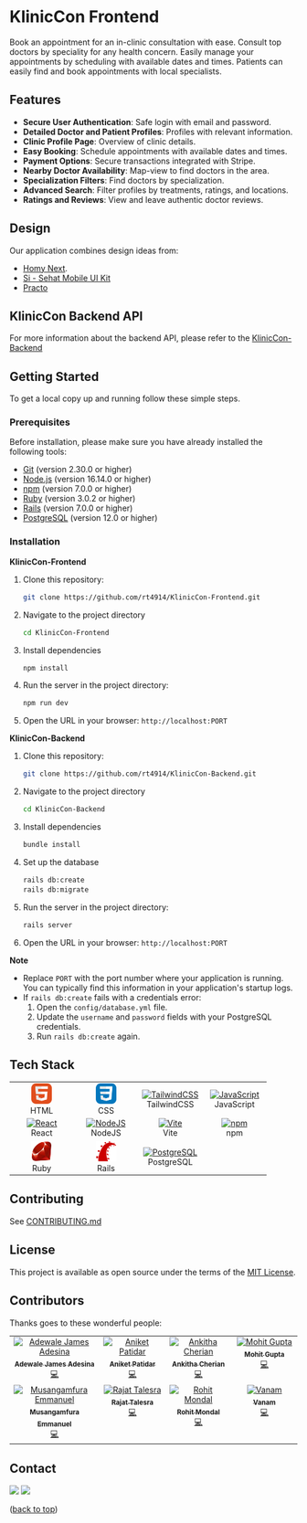 <div id="top"></div>

# KlinicCon Frontend
Book an appointment for an in-clinic consultation with ease. Consult top doctors by speciality for any health concern. Easily manage your appointments by scheduling with available dates and times. Patients can easily find and book appointments with local specialists.

## Features

- **Secure User Authentication**: Safe login with email and password.
- **Detailed Doctor and Patient Profiles**: Profiles with relevant information.
- **Clinic Profile Page**: Overview of clinic details.
- **Easy Booking**: Schedule appointments with available dates and times.
- **Payment Options**: Secure transactions integrated with Stripe.
- **Nearby Doctor Availability**: Map-view to find doctors in the area.
- **Specialization Filters**: Find doctors by specialization.
- **Advanced Search**: Filter profiles by treatments, ratings, and locations.
- **Ratings and Reviews**: View and leave authentic doctor reviews.

## Design
Our application combines design ideas from:

- [Homy Next](https://homy-next.vercel.app/).
- [Si - Sehat Mobile UI Kit](https://www.figma.com/design/O0PpF0YhGpylppUlB0T6rx/%F0%9F%92%8A-Si---Sehat---Mobile-UI-Kit-(Community)?node-id=1205-11796&t=oAeWEeEJfjXE17Ea-0)
- [Practo](https://www.practo.com/)

## KlinicCon Backend API
For more information about the backend API, please refer to the [KlinicCon-Backend](https://github.com/rt4914/KlinicCon-Backend)

## Getting Started
To get a local copy up and running follow these simple steps.

### Prerequisites
Before installation, please make sure you have already installed the following tools:

-  [Git](https://git-scm.com/downloads) (version 2.30.0 or higher)
-  [Node.js](https://nodejs.org/en/download/) (version 16.14.0 or higher)
-  [npm](https://docs.npmjs.com/downloading-and-installing-node-js-and-npm) (version 7.0.0 or higher)
-  [Ruby](https://www.ruby-lang.org/en/downloads/) (version 3.0.2 or higher)
-  [Rails](https://rubyonrails.org/) (version 7.0.0 or higher)
-  [PostgreSQL](https://www.postgresql.org/download/) (version 12.0 or higher)

### Installation

**KlinicCon-Frontend**

1. Clone this repository:

    ```bash
    git clone https://github.com/rt4914/KlinicCon-Frontend.git
    ```

2. Navigate to the project directory

    ```bash
    cd KlinicCon-Frontend
    ```

3. Install dependencies

    ```bash
    npm install
    ```

4. Run the server in the project directory:

    ```bash
    npm run dev
    ```

5. Open the URL in your browser: `http://localhost:PORT`

**KlinicCon-Backend**

1. Clone this repository:

    ```bash
    git clone https://github.com/rt4914/KlinicCon-Backend.git
    ```

2. Navigate to the project directory

    ```bash
    cd KlinicCon-Backend
    ```

3. Install dependencies

    ```bash
    bundle install
    ```

4. Set up the database

    ```bash
    rails db:create
    rails db:migrate
    ```

5. Run the server in the project directory:

    ```bash
    rails server
    ```

6. Open the URL in your browser: `http://localhost:PORT`

**Note**
- Replace `PORT` with the port number where your application is running. You can typically find this information in your application's startup logs.
- If `rails db:create` fails with a credentials error:
  1. Open the `config/database.yml` file.
  2. Update the `username` and `password` fields with your PostgreSQL credentials.
  3. Run `rails db:create` again.

## Tech Stack
<table>
  <tbody>
    <tr>
      <td align="center" width="25%">
        <a href="https://developer.mozilla.org/en-US/docs/Web/HTML" target="_blank" rel="noreferrer"><img src="https://raw.githubusercontent.com/tandpfun/skill-icons/65dea6c4eaca7da319e552c09f4cf5a9a8dab2c8/icons/HTML.svg" width="36" height="36" alt="HTML" /></a>
        <br>HTML
      </td>
      <td align="center" width="25%">
        <a href="https://developer.mozilla.org/en-US/docs/Web/CSS" target="_blank" rel="noreferrer"><img src="https://raw.githubusercontent.com/tandpfun/skill-icons/65dea6c4eaca7da319e552c09f4cf5a9a8dab2c8/icons/CSS.svg" width="36" height="36" alt="CSS" /></a>
        <br>CSS
      </td>
      <td align="center" width="25%">
        <a href="https://tailwindcss.com/" target="_blank" rel="noreferrer"><img src="https://raw.githubusercontent.com/danielcranney/readme-generator/main/public/icons/skills/tailwindcss-colored.svg" width="36" height="36" alt="TailwindCSS" /></a>
        <br>TailwindCSS
      </td>
      <td align="center" width="25%">
        <a href="https://developer.mozilla.org/en-US/docs/Web/JavaScript" target="_blank" rel="noreferrer"><img src="https://raw.githubusercontent.com/danielcranney/readme-generator/main/public/icons/skills/javascript-colored.svg" width="36" height="36" alt="JavaScript" /></a>
        <br>JavaScript
      </td>
    </tr>
    <tr>
      <td align="center" width="25%">
        <a href="https://reactjs.org/" target="_blank" rel="noreferrer"><img src="https://raw.githubusercontent.com/danielcranney/readme-generator/main/public/icons/skills/react-colored.svg" width="36" height="36" alt="React" /></a>
        <br>React
      </td>
      <td align="center" width="25%">
        <a href="https://nodejs.org/en/" target="_blank" rel="noreferrer"><img src="https://raw.githubusercontent.com/danielcranney/readme-generator/main/public/icons/skills/nodejs-colored.svg" width="36" height="36" alt="NodeJS" /></a>
        <br>NodeJS
      </td>
      <td align="center" width="25%">
        <a href="https://vitejs.dev/" target="_blank" rel="noreferrer"><img src="https://raw.githubusercontent.com/danielcranney/profileme-dev/3fc3595593bc992e6febba6580d6c9571f5e625f/public/icons/skills/vite-colored.svg" width="36" height="36" alt="Vite" /></a>
        <br>Vite
      </td>
      <td align="center" width="25%">
        <a href="https://www.npmjs.com/" target="_blank" rel="noreferrer"><img src="https://raw.githubusercontent.com/tandpfun/skill-icons/65dea6c4eaca7da319e552c09f4cf5a9a8dab2c8/icons/Npm-Light.svg" width="36" height="36" alt="npm" /></a>
        <br>npm
      </td>
    </tr>
    <tr>
      <td align="center" width="25%">
        <a href="https://www.ruby-lang.org/" target="_blank" rel="noreferrer"><img src="https://raw.githubusercontent.com/devicons/devicon/6910f0503efdd315c8f9b858234310c06e04d9c0/icons/ruby/ruby-original.svg" width="36" height="36" alt="Ruby" /></a>
        <br>Ruby
      </td>
      <td align="center" width="25%">
        <a href="https://rubyonrails.org/" target="_blank" rel="noreferrer"><img src="https://raw.githubusercontent.com/devicons/devicon/6910f0503efdd315c8f9b858234310c06e04d9c0/icons/rails/rails-plain.svg" width="36" height="36" alt="Rails" /></a>
        <br>Rails
      </td>
      <td align="center" width="25%">
        <a href="https://www.postgresql.org/" target="_blank" rel="noreferrer"><img src="https://raw.githubusercontent.com/danielcranney/profileme-dev/3fc3595593bc992e6febba6580d6c9571f5e625f/public/icons/skills/postgresql-colored.svg" width="36" height="36" alt="PostgreSQL" /></a>
        <br>PostgreSQL
      </td>
    </tr>
  </tbody>
</table>

## Contributing
See [CONTRIBUTING.md](https://github.com/rt4914/KlinicCon-Frontend/blob/main/.github/CONTRIBUTING.md)

## License
This project is available as open source under the terms of the [MIT License](https://github.com/rt4914/KlinicCon-Frontend/blob/main/LICENSE.txt).

## Contributors
Thanks goes to these wonderful people:

<table>
  <tbody>
    <tr>
      <td align="center" valign="top" width="14.28%">
        <a href="https://github.com/KvngJamesNG">
          <img src="https://avatars.githubusercontent.com/u/4989778?v=4" width="100px;" alt="Adewale James Adesina"/><br />
          <sub><b>Adewale James Adesina</b></sub>
        </a><br />
        <a href="https://github.com//rt4914/KlinicCon-Frontend/commits?author=KvngJamesNG" title="Code">💻</a>
      </td>
      <td align="center" valign="top" width="14.28%">
        <a href="https://github.com/aniketpatidar">
          <img src="https://avatars.githubusercontent.com/u/67000557?s=96&v=4" width="100px;" alt="Aniket Patidar"/><br />
          <sub><b>Aniket Patidar</b></sub>
        </a><br />
        <a href="https://github.com//rt4914/KlinicCon-Frontend/commits?author=aniketpatidar" title="Code">💻</a>
      </td>
      <td align="center" valign="top" width="14.28%">
        <a href="https://github.com/ankithacherian">
          <img src="https://avatars.githubusercontent.com/u/98149187?v=4" width="100px;" alt="Ankitha Cherian"/><br />
          <sub><b>Ankitha Cherian</b></sub>
        </a><br />
        <a href="https://github.com//rt4914/KlinicCon-Frontend/commits?author=ankithacherian" title="Code">💻</a>
      </td>
      <td align="center" valign="top" width="14.28%">
        <a href="https://github.com/MohitGupta121">
          <img src="https://avatars.githubusercontent.com/u/76530270?v=4" width="100px;" alt="Mohit Gupta"/><br />
          <sub><b>Mohit Gupta</b></sub>
        </a><br />
        <a href="https://github.com//rt4914/KlinicCon-Frontend/commits?author=MohitGupta121" title="Code">💻</a>
      </td>
    </tr>
    <tr>
      <td align="center" valign="top" width="14.28%">
        <a href="https://github.com/musangamfure">
          <img src="https://avatars.githubusercontent.com/u/123179856?v=4" width="100px;" alt="Musangamfura Emmanuel"/><br />
          <sub><b>Musangamfura Emmanuel</b></sub>
        </a><br />
        <a href="https://github.com//rt4914/KlinicCon-Frontend/commits?author=musangamfure" title="Code">💻</a>
      </td>
      <td align="center" valign="top" width="14.28%">
        <a href="https://github.com/rt4914">
          <img src="https://avatars.githubusercontent.com/u/9396084?v=4" width="100px;" alt="Rajat Talesra"/><br />
          <sub><b>Rajat Talesra</b></sub>
        </a><br />
        <a href="https://github.com//rt4914/KlinicCon-Frontend/commits?author=rt4914" title="Code">💻</a>
      </td>
      <td align="center" valign="top" width="14.28%">
        <a href="https://github.com/rray524">
          <img src="https://avatars.githubusercontent.com/u/11070875?v=4" width="100px;" alt="Rohit Mondal"/><br />
          <sub><b>Rohit Mondal</b></sub>
        </a><br />
        <a href="https://github.com//rt4914/KlinicCon-Frontend/commits?author=rray524" title="Code">💻</a>
      </td>
      <td align="center" valign="top" width="14.28%">
        <a href="https://github.com/vanamraghu">
          <img src="https://avatars.githubusercontent.com/u/22324623?v=4" width="100px;" alt="Vanam"/><br />
          <sub><b>Vanam</b></sub>
        </a><br />
        <a href="https://github.com//rt4914/KlinicCon-Frontend/commits?author=vanamraghu" title="Code">💻</a>
      </td>
    </tr>
  </tbody>
</table>

## Contact
<div>
  <a href="https://www.linkedin.com/in/rajat-talesra-59068582" target="_blank"><img src="https://img.shields.io/badge/-LinkedIn-%230077B5?style=for-the-badge&logo=linkedin&logoColor=white" target="_blank"></a>
  <a href="mailto:rajattalesra4914@gmail.com"><img src="https://img.shields.io/badge/Gmail-D14836?style=for-the-badge&logo=gmail&logoColor=white" target="_blank"></a>
</div>

<p>(<a href="#top">back to top</a>)</p>

